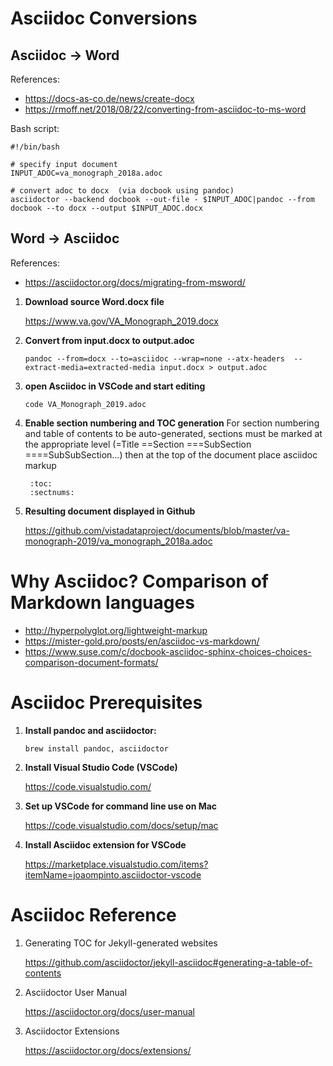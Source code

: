 # Asciidoc Conversions

    
## Asciidoc -> Word
References:
* https://docs-as-co.de/news/create-docx
* https://rmoff.net/2018/08/22/converting-from-asciidoc-to-ms-word


Bash script:

```
#!/bin/bash 

# specify input document
INPUT_ADOC=va_monograph_2018a.adoc

# convert adoc to docx  (via docbook using pandoc)
asciidoctor --backend docbook --out-file - $INPUT_ADOC|pandoc --from docbook --to docx --output $INPUT_ADOC.docx

```


## Word -> Asciidoc

References:
* https://asciidoctor.org/docs/migrating-from-msword/


1. __Download source Word.docx file__

    https://www.va.gov/VA_Monograph_2019.docx

2. __Convert from input.docx to output.adoc__

    ``pandoc --from=docx --to=asciidoc --wrap=none --atx-headers  --extract-media=extracted-media input.docx > output.adoc``

3. __open Asciidoc in VSCode and start editing__

    ``code VA_Monograph_2019.adoc``

4. __Enable section numbering and TOC generation__
For section numbering and table of contents to be auto-generated, sections must be marked at the appropriate level (=Title ==Section ===SubSection ====SubSubSection...) then at the top of the document place asciidoc markup  

        :toc:
        :sectnums:

5. __Resulting document displayed in Github__

    https://github.com/vistadataproject/documents/blob/master/va-monograph-2019/va_monograph_2018a.adoc
    




# Why Asciidoc? Comparison of Markdown languages

* http://hyperpolyglot.org/lightweight-markup
* https://mister-gold.pro/posts/en/asciidoc-vs-markdown/
* https://www.suse.com/c/docbook-asciidoc-sphinx-choices-choices-comparison-document-formats/




# Asciidoc Prerequisites

1. __Install pandoc and asciidoctor:__

    ``brew install pandoc, asciidoctor``
    
2. __Install Visual Studio Code (VSCode)__

    https://code.visualstudio.com/

3. __Set up VSCode for command line use on Mac__

    https://code.visualstudio.com/docs/setup/mac

4. __Install Asciidoc extension for VSCode__

    https://marketplace.visualstudio.com/items?itemName=joaompinto.asciidoctor-vscode




# Asciidoc Reference

1. Generating TOC for Jekyll-generated websites

    https://github.com/asciidoctor/jekyll-asciidoc#generating-a-table-of-contents

2. Asciidoctor User Manual

    https://asciidoctor.org/docs/user-manual

3. Asciidoctor Extensions
    
    https://asciidoctor.org/docs/extensions/
    



